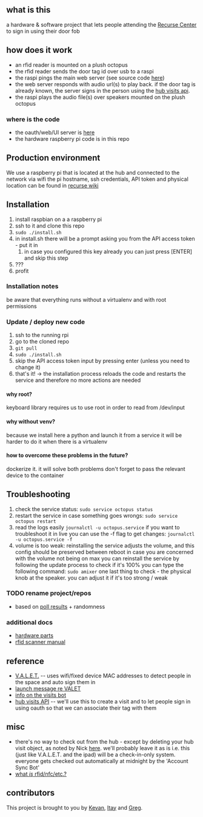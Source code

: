 ## what is this

a hardware & software project that lets people attending the [Recurse Center](https://www.recurse.com/) to sign in using their door fob

## how does it work

- an rfid reader is mounted on a plush octopus
- the rfid reader sends the door tag id over usb to a raspi
- the raspi pings the main web server (see source code [here](https://github.com/gregsadetsky/checkintopus))
- the web server responds with audio url(s) to play back. if the door tag is already known, the server signs in the person using the [hub visits api](https://github.com/recursecenter/wiki/wiki/Recurse-Center-API#hub-visits).
- the raspi plays the audio file(s) over speakers mounted on the plush octopus

### where is the code

- the oauth/web/UI server is [here](https://github.com/gregsadetsky/checkintopus)
- the hardware raspberry pi code is in this repo

## Production environment
We use a raspberry pi that is located at the hub and connected to the network via wifi
the pi hostname, ssh credentials, API token and physical location can be found in [recurse wiki](https://github.com/recursecenter/wiki/wiki/Checkintopus)

## Installation

1. install raspbian on a a raspberry pi
1. ssh to it and clone this repo
1. `sudo ./install.sh`
1. in install.sh there will be a prompt asking you from the API access token - put it in
   1. in case you configured this key already you can just press [ENTER] and skip this step
1. ???
1. profit

### Installation notes

be aware that everything runs without a virtualenv and with root permissions

### Update / deploy new code
1. ssh to the running rpi
1. go to the cloned repo
1. `git pull`
1. `sudo ./install.sh`
1. skip the API access token input by pressing enter (unless you need to change it)
1. that's it! -> the installation process reloads the code and restarts the service and therefore no more actions are needed

#### why root?

keyboard library requires us to use root in order to read from /dev/input

#### why without venv?

because we install here a python and launch it from a service it will be harder to do it when there is a virtualenv

#### how to overcome these problems in the future?

dockerize it. it will solve both problems
don't forget to pass the relevant device to the container

## Troubleshooting
1. check the service status:
`sudo service octopus status`
1. restart the service in case something goes wrongs:
`sudo service octopus restart`
1. read the logs easily
`journalctl -u octopus.service`
if you want to troubleshoot it in live you can use the -f flag to get changes:
`journalctl -u octopus.service -f`
1. volume is too weak:
reinstalling the service adjusts the volume, and this config should be preserved between reboot
in case you are concerned with the volume not being on max you can reinstall the service by following the update process
to check if it's 100% you can type the following command:
`sudo amixer`
one last thing to check - the physical knob at the speaker. you can adjust it if it's too strong / weak

### TODO rename project/repos

- based on [poll results](https://recurse.zulipchat.com/#narrow/stream/19042-.F0.9F.A7.91.E2.80.8D.F0.9F.92.BB-current-batches/topic/naming.20suggestion/near/394473437) + randomness

### additional docs

- [hardware parts](_docs/HARDWARE.md)
- [rfid scanner manual](_docs/eh301---manual-came-with-device.pdf)

## reference

- [V.A.L.E.T.](https://github.com/RodEsp/V.A.L.E.T.) -- uses wifi/fixed device MAC addresses to detect people in the space and auto sign them in
- [launch message re VALET](https://recurse.zulipchat.com/#narrow/stream/398504-397-Bridge/topic/V.2EA.2EL.2EE.2ET.2E/near/388175215)
- [info on the visits bot](https://recurse.zulipchat.com/#narrow/stream/398504-397-Bridge/topic/visits-bot!)
- [hub visits API](https://github.com/recursecenter/wiki/wiki/Recurse-Center-API#hub-visits) -- we'll use this to create a visit and to let people sign in using oauth so that we can associate their tag with them

## misc

- there's no way to check out from the hub - except by deleting your hub visit object, as noted by Nick [here](https://recurse.zulipchat.com/#narrow/stream/398504-397-Bridge/topic/visits-bot!/near/384055535). we'll probably leave it as is i.e. this (just like V.A.L.E.T. and the ipad) will be a check-in-only system. everyone gets checked out automatically at midnight by the 'Account Sync Bot'
- [what _is_ rfid/nfc/etc.?](https://blog.flipper.net/rfid/)

## contributors

This project is brought to you by [Kevan](https://github.com/khollbach), [Itay](https://github.com/itay-sho) and [Greg](https://github.com/gregsadetsky).
